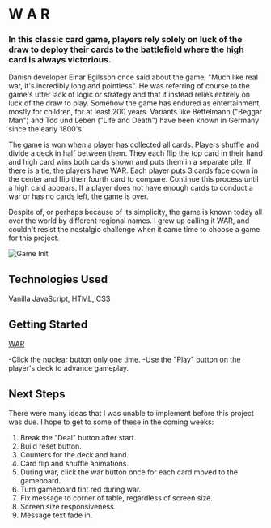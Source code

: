 # W A R

### In this classic card game, players rely solely on luck of the draw to deploy their cards to the battlefield where the high card is always victorious.

Danish developer Einar Egilsson once said about the game, "Much like real war, it's incredibly long and pointless". He was referring of course to the game's utter lack of logic or strategy and that it instead relies entirely on luck of the draw to play. Somehow the game has endured as entertainment, mostly for children, for at least 200 years. Variants like Bettelmann ("Beggar Man") and Tod und Leben ("Life and Death") have been known in Germany since the early 1800's.

The game is won when a player has collected all cards. Players shuffle and divide a deck in half between them. They each flip the top card in their hand and high card wins both cards shown and puts them in a separate pile. If there is a tie, the players have WAR. Each player puts 3 cards face down in the center and flip their fourth card to compare. Continue this process until a high card appears. If a player does not have enough cards to conduct a war or has no cards left, the game is over.
    
Despite of, or perhaps because of its simplicity, the game is known today all over the world by different regional names. I grew up calling it WAR, and couldn't resist the nostalgic challenge when it came time to choose a game for this project.

![Game Init](./images/GameInit.jpg)

## Technologies Used

Vanilla JavaScript, HTML, CSS

## Getting Started

[WAR](https://RonLanzilotta.github.io/War)

-Click the nuclear button only one time.
-Use the "Play" button on the player's deck to advance gameplay.

## Next Steps

There were many ideas that I was unable to implement before this project was due. I hope to get to some of these in the coming weeks:

1. Break the "Deal" button after start.
2. Build reset button.
3. Counters for the deck and hand.
4. Card flip and shuffle animations.
5. During war, click the war button once for each card moved to the gameboard.
6. Turn gameboard tint red during war.
7. Fix message to corner of table, regardless of screen size.
8. Screen size responsiveness.
9. Message text fade in.







